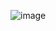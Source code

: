 ![image](https://github.com/understanding963852/img/assets/60366769/10f272b9-5d1a-4a4f-8a3e-75286fa90a78)
